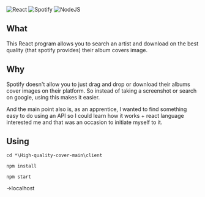 ![React](https://img.shields.io/badge/react-%2320232a.svg?style=for-the-badge&logo=react&logoColor=%2361DAFB) ![Spotify](https://img.shields.io/badge/Spotify-1ED760?style=for-the-badge&logo=spotify&logoColor=white) ![NodeJS](https://img.shields.io/badge/node.js-6DA55F?style=for-the-badge&logo=node.js&logoColor=white)
## What
This React program allows you to search an artist and download on the best quality (that spotify provides) their album covers image.
## Why
Spotify doesn't allow you to just drag and drop or download their albums cover images on their platform. So instead of taking a screenshot or search on google, using this makes it easier.

And the main point also is, as an apprentice, I wanted to find something easy to do using an API so I could learn how it works + react language interested me and that was an occasion to initiate myself to it.

## Using

```
cd *\High-quality-cover-main\client
```

```
npm install
```

```
npm start
```
->localhost
